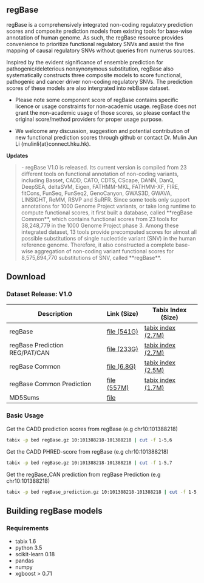 ## regBase
   regBase is a comprehensively integrated non-coding regulatory prediction scores and composite prediction models from existing tools for base-wise annotation of human genome. As such, the regBase resource provides convenience to prioritize functional regulatory SNVs and assist the fine mapping of causal regulatory SNVs without queries from numerus sources. 
   
   Inspired by the evident significance of ensemble prediction for pathogenic/deleterious nonsynonymous substitution, regBase also systematically constructs three composite models to score functional, pathogenic and cancer driver non-coding regulatory SNVs. The prediction scores of these models are also intergrated into rebBase dataset.
   
   - Please note some component score of regBase contains specific licence or usage constraints for non-academic usage. regBase does not grant the non-academic usage of those scores, so please contact the original score/method providers for proper usage purpose.  
 
   - We welcome any discussion, suggestion and potential contribution of new functional prediction scores through github or contact Dr. Mulin Jun Li (mulinli{at}connect.hku.hk). 

**Updates**
<blockquote>
   - regBase V1.0 is released. Its current version is compiled from 23 different tools on functional annotation of non-coding variants, including Basset, CADD, CATO, CDTS, CScape, DANN, DanQ, DeepSEA, deltaSVM, Eigen, FATHMM-MKL, FATHMM-XF, FIRE, fitCons, FunSeq, FunSeq2, GenoCanyon, GWAS3D, GWAVA, LINSIGHT, ReMM, RSVP and SuRFR. Since some tools only support annotations for 1000 Genome Project variants, or take long runtime to compute functional scores, it first built a database, called **regBase Common**, which contains functional scores from 23 tools for 38,248,779 in the 1000 Genome Project phase 3. Among these integrated dataset, 13 tools provide precomputed scores for almost all possible substitutions of single nucleotide variant (SNV) in the human reference genome. Therefore, it also constructed a complete base-wise aggregation of non-coding variant functional scores for 8,575,894,770 substitutions of SNV, called **regBase**.
</blockquote>

## Download
### Dataset Release: V1.0

| Description         | Link (Size)                                                  | Tabix Index (Size)                                           |
| ------------------- | ------------------------------------------------------------ | ------------------------------------------------------------ |
| regBase             | [file (541G)](http://mulinlab.org/regbase/hg19/v1.0/regBase/regBase.gz)      | [tabix index (2.7M)](http://mulinlab.org/regbase/hg19/v1.0/regBase/regBase.gz.tbi) |
| regBase Prediction REG/PAT/CAN | [file (233G)](http://mulinlab.org/regbase/hg19/v1.0/regBase/regBase_prediction.gz) | [tabix index (2.7M)](http://mulinlab.org/regbase/hg19/v1.0/regBase/regBase_prediction.gz.tbi) |
| regBase Common      | [file (6.8G)](http://mulinlab.org/regbase/hg19/v1.0/regBase_Common/regBase_Common.gz) | [tabix index (2.5M)](http://mulinlab.org/regbase/hg19/v1.0/regBase_Common/regBase_Common.gz.tbi) |
| regBase Common Prediction | [file (557M)](http://mulinlab.org/regbase/hg19/v1.0/regBase_Common/regBase_Common_prediction.gz) | [tabix index (1.7M)](http://mulinlab.org/regbase/hg19/v1.0/regBase_Common/regBase_Common_prediction.gz.tbi) |
| MD5Sums             | [file](http://mulinlab.org/regbase/hg19/v1.0/MD5SUMs) |  |

### Basic Usage

   Get the CADD prediction scores from regBase (e.g chr10:101388218)
   ```bash
   tabix -p bed regBase.gz 10:101388218-101388218 | cut -f 1-5,6
   ```

   Get the CADD PHRED-score from regBase (e.g chr10:101388218)
   ```bash
   tabix -p bed regBase.gz 10:101388218-101388218 | cut -f 1-5,7
   ```
   
   Get the regBase_CAN prediction from regBase Prediction (e.g chr10:101388218)
   ```bash
   tabix -p bed regBase_prediction.gz 10:101388218-101388218 | cut -f 1-5,8,9
   ```


## Building regBase models
### Requirements
- tabix 1.6
- python 3.5
- scikit-learn 0.18
- pandas 
- numpy
- xgboost > 0.71

